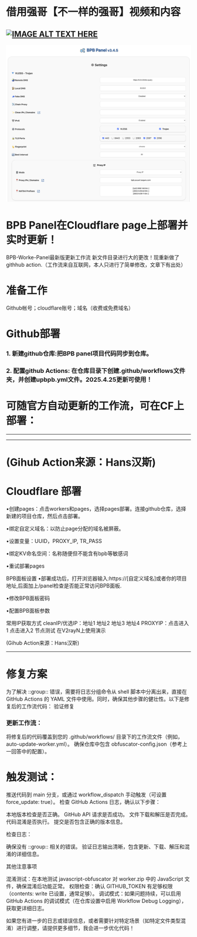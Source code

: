 # 借用强哥【不一样的强哥】视频和内容

[![IMAGE ALT TEXT HERE](https://img.youtube.com/vi/R5YMIEN77Sg/0.jpg)](https://www.youtube.com/watch?v=R5YMIEN77Sg)
---
![](https://github.com/macsur/AutoUpdatePages/blob/main/png/%E6%88%AA%E5%B1%8F2025-09-05%2020.30.38.png)

# BPB Panel在Cloudflare page上部署并实时更新！
BPB-Worke-Panel最新版更新工作流
新文件目录进行大的更改！现重新做了githhub action.（工作流来自互联网，本人只进行了简单修改，文章下有出处）

# 准备工作
Github帐号；cloudflare账号；域名（收费或免费域名）

# Github部署
### 1. 新建github仓库:把BPB panel项目代码同步到仓库。

### 2. 配置github Actions: 在仓库目录下创建.github/workflows文件夹，并创建upbpb.yml文件。2025.4.25更新可使用！

# 可随官方自动更新的工作流，可在CF上部署：
---

---
# (Gihub Action来源：Hans汉斯)

# Cloudflare 部署
•创建pages：点击workers和pages，选择pages部署。连接github仓库，选择新建的项目仓库，然后点击部署。

•绑定自定义域名：以防止page分配的域名被屏蔽。

•设置变量：UUID，PROXY_IP, TR_PASS

•绑定KV命名空间：名称随便但不能含有bpb等敏感词

•重试部署pages

BPB面板设置
•部署成功后，打开浏览器输入:https://[自定义域名]或者你的项目地址,后面加上/panel检查是否能正常访问BPB面板.

•修改BPB面板密码

•配置BPB面板参数

常用IP获取方式
cleanIP/优选IP：地址1  地址2  地址3  地址4
PROXYIP：点击进入1  点击进入2
节点测试
在V2rayN上使用演示

(Gihub Action来源：Hans汉斯)

---

# 修复方案
为了解决 ::group:: 错误，需要将日志分组命令从 shell 脚本中分离出来，直接在 GitHub Actions 的 YAML 文件中使用。同时，确保其他步骤的健壮性。以下是修复后的工作流代码：
验证修复

### 更新工作流：

将修复后的代码覆盖到您的 .github/workflows/ 目录下的工作流文件（例如，auto-update-worker.yml）。
确保仓库中包含 obfuscator-config.json（参考上一回答中的配置）。


# 触发测试：

推送代码到 main 分支，或通过 workflow_dispatch 手动触发（可设置 force_update: true）。
检查 GitHub Actions 日志，确认以下步骤：

本地版本检查是否正确。
GitHub API 请求是否成功。
文件下载和解压是否完成。
代码混淆是否执行。
提交是否包含正确的版本信息。




检查日志：

确保没有 ::group:: 相关的错误。
验证日志输出清晰，包含更新、下载、解压和混淆的详细信息。




其他注意事项

混淆测试：在本地测试 javascript-obfuscator 对 worker.zip 中的 JavaScript 文件，确保混淆后功能正常。
权限检查：确认 GITHUB_TOKEN 有足够权限（contents: write 已设置，通常足够）。
调试模式：如果问题持续，可以启用 GitHub Actions 的调试模式（在仓库设置中启用 Workflow Debug Logging），获取更详细日志。

如果您有进一步的日志或错误信息，或者需要针对特定场景（如特定文件类型混淆）进行调整，请提供更多细节，我会进一步优化代码！
